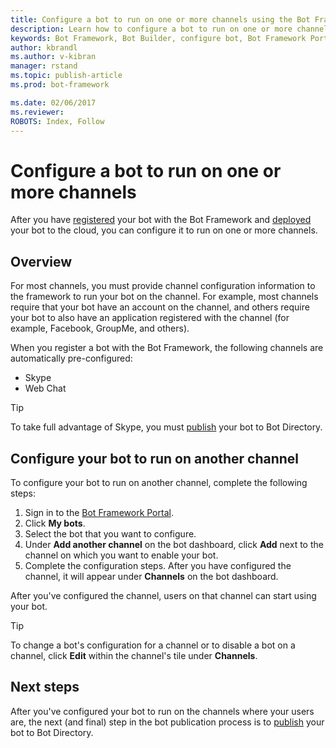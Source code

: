 ```yaml
---
title: Configure a bot to run on one or more channels using the Bot Framework Portal | Microsoft Docs
description: Learn how to configure a bot to run on one or more channels by using the Bot Framework Portal.
keywords: Bot Framework, Bot Builder, configure bot, Bot Framework Portal, channel, configure
author: kbrandl
ms.author: v-kibran
manager: rstand
ms.topic: publish-article
ms.prod: bot-framework

ms.date: 02/06/2017
ms.reviewer:
ROBOTS: Index, Follow
---
```


# Configure a bot to run on one or more channels

After you have [registered](~/portal-register-bot.md) your bot with the Bot Framework and [deployed](~/publish-bot-overview.md) your bot to the cloud, 
you can configure it to run on one or more channels. 

## Overview
For most channels, you must provide channel configuration information to the framework to run your bot on the channel. 
For example, most channels require that your bot have an account on the channel, and others require your bot to 
also have an application registered with the channel (for example, Facebook, GroupMe, and others).

When you register a bot with the Bot Framework, the following channels are automatically pre-configured:

- Skype
- Web Chat

> [!TIP]
> To take full advantage of Skype, you must [publish](~/portal-submit-bot-directory.md) your bot to Bot Directory.

## Configure your bot to run on another channel

To configure your bot to run on another channel, complete the following steps:

1. Sign in to the <a href="https://dev.botframework.com" target="_blank">Bot Framework Portal</a>.
2. Click **My bots**. 
3. Select the bot that you want to configure.
4. Under **Add another channel** on the bot dashboard, click **Add** next to the channel on which you want to enable your bot.
5. Complete the configuration steps. After you have configured the channel, it will appear under **Channels** on the bot dashboard. 

After you've configured the channel, users on that channel can start using your bot.

> [!TIP]
> To change a bot's configuration for a channel or to disable a bot on a channel, click **Edit** within the channel's tile under **Channels**. 

## Next steps

After you've configured your bot to run on the channels where your users are, the next (and final) step in the bot publication process is to [publish](~/portal-submit-bot-directory.md) your bot to Bot Directory. 





